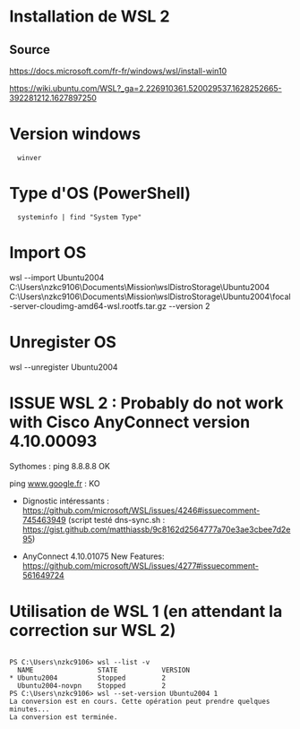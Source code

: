 
# Installation de WSL 2
## Source
https://docs.microsoft.com/fr-fr/windows/wsl/install-win10

https://wiki.ubuntu.com/WSL?_ga=2.226910361.520029537.1628252665-392281212.1627897250

# Version windows
```Shell
  winver
```

# Type d'OS (PowerShell)
```Shell
  systeminfo | find "System Type"
```

# Import OS
wsl --import Ubuntu2004 C:\Users\nzkc9106\Documents\Mission\wslDistroStorage\Ubuntu2004 C:\Users\nzkc9106\Documents\Mission\wslDistroStorage\Ubuntu2004\focal-server-cloudimg-amd64-wsl.rootfs.tar.gz --version 2

# Unregister OS
wsl --unregister Ubuntu2004

# ISSUE WSL 2 : Probably do not work with Cisco AnyConnect version 4.10.00093
Sythomes : 
ping 8.8.8.8 OK

ping www.google.fr : KO

- Dignostic intéressants : https://github.com/microsoft/WSL/issues/4246#issuecomment-745463949 (script testé dns-sync.sh : https://gist.github.com/matthiassb/9c8162d2564777a70e3ae3cbee7d2e95)

- AnyConnect 4.10.01075 New Features: https://github.com/microsoft/WSL/issues/4277#issuecomment-561649724


# Utilisation de WSL 1 (en attendant la correction sur WSL 2)
```Shell
  
PS C:\Users\nzkc9106> wsl --list -v
  NAME                STATE           VERSION
* Ubuntu2004          Stopped         2
  Ubuntu2004-novpn    Stopped         2
PS C:\Users\nzkc9106> wsl --set-version Ubuntu2004 1
La conversion est en cours. Cette opération peut prendre quelques minutes...
La conversion est terminée.

```
